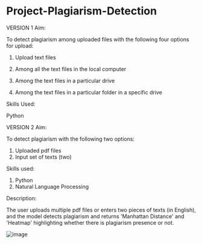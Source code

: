 # Project-Plagiarism-Detection

VERSION 1
Aim:

To detect plagiarism among uploaded files with the following four options for upload:

1. Upload text files

2. Among all the text files in the local computer

3. Among the text files in a particular drive

4. Among the text files in a particular folder in a specific drive

Skills Used:

Python

VERSION 2
Aim:

To detect plagiarism with the following two options:

1. Uploaded pdf files
2. Input set of texts (two)

Skills used:

1. Python
2. Natural Language Processing

Description:

The user uploads multiple pdf files or enters two pieces of texts (in English), and the model detects plagiarism and returns 'Manhattan Distance' and 'Heatmap' highlighting whether there is plagiarism presence or not.

![image](https://github.com/user-attachments/assets/d1d62596-f29d-4483-a9b8-f5b40b14dd66)

